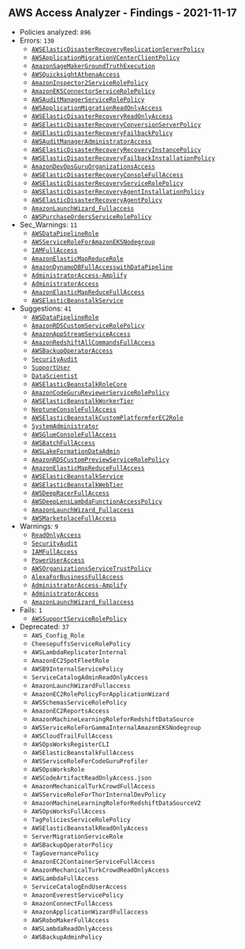 ## AWS Access Analyzer - Findings - 2021-11-17

- Policies analyzed: `896`
- Errors: `130`
  - [`AWSElasticDisasterRecoveryReplicationServerPolicy`](./AWSElasticDisasterRecoveryReplicationServerPolicy.json)
  - [`AWSApplicationMigrationVCenterClientPolicy`](./AWSApplicationMigrationVCenterClientPolicy.json)
  - [`AmazonSageMakerGroundTruthExecution`](./AmazonSageMakerGroundTruthExecution.json)
  - [`AWSQuicksightAthenaAccess`](./AWSQuicksightAthenaAccess.json)
  - [`AmazonInspector2ServiceRolePolicy`](./AmazonInspector2ServiceRolePolicy.json)
  - [`AmazonEKSConnectorServiceRolePolicy`](./AmazonEKSConnectorServiceRolePolicy.json)
  - [`AWSAuditManagerServiceRolePolicy`](./AWSAuditManagerServiceRolePolicy.json)
  - [`AWSApplicationMigrationReadOnlyAccess`](./AWSApplicationMigrationReadOnlyAccess.json)
  - [`AWSElasticDisasterRecoveryReadOnlyAccess`](./AWSElasticDisasterRecoveryReadOnlyAccess.json)
  - [`AWSElasticDisasterRecoveryConversionServerPolicy`](./AWSElasticDisasterRecoveryConversionServerPolicy.json)
  - [`AWSElasticDisasterRecoveryFailbackPolicy`](./AWSElasticDisasterRecoveryFailbackPolicy.json)
  - [`AWSAuditManagerAdministratorAccess`](./AWSAuditManagerAdministratorAccess.json)
  - [`AWSElasticDisasterRecoveryRecoveryInstancePolicy`](./AWSElasticDisasterRecoveryRecoveryInstancePolicy.json)
  - [`AWSElasticDisasterRecoveryFailbackInstallationPolicy`](./AWSElasticDisasterRecoveryFailbackInstallationPolicy.json)
  - [`AmazonDevOpsGuruOrganizationsAccess`](./AmazonDevOpsGuruOrganizationsAccess.json)
  - [`AWSElasticDisasterRecoveryConsoleFullAccess`](./AWSElasticDisasterRecoveryConsoleFullAccess.json)
  - [`AWSElasticDisasterRecoveryServiceRolePolicy`](./AWSElasticDisasterRecoveryServiceRolePolicy.json)
  - [`AWSElasticDisasterRecoveryAgentInstallationPolicy`](./AWSElasticDisasterRecoveryAgentInstallationPolicy.json)
  - [`AWSElasticDisasterRecoveryAgentPolicy`](./AWSElasticDisasterRecoveryAgentPolicy.json)
  - [`AmazonLaunchWizard_Fullaccess`](./AmazonLaunchWizard_Fullaccess.json)
  - [`AWSPurchaseOrdersServiceRolePolicy`](./AWSPurchaseOrdersServiceRolePolicy.json)
- Sec_Warnings: `11`
  - [`AWSDataPipelineRole`](./AWSDataPipelineRole.json)
  - [`AWSServiceRoleForAmazonEKSNodegroup`](./AWSServiceRoleForAmazonEKSNodegroup.json)
  - [`IAMFullAccess`](./IAMFullAccess.json)
  - [`AmazonElasticMapReduceRole`](./AmazonElasticMapReduceRole.json)
  - [`AmazonDynamoDBFullAccesswithDataPipeline`](./AmazonDynamoDBFullAccesswithDataPipeline.json)
  - [`AdministratorAccess-Amplify`](./AdministratorAccess-Amplify.json)
  - [`AdministratorAccess`](./AdministratorAccess.json)
  - [`AmazonElasticMapReduceFullAccess`](./AmazonElasticMapReduceFullAccess.json)
  - [`AWSElasticBeanstalkService`](./AWSElasticBeanstalkService.json)
- Suggestions: `41`
  - [`AWSDataPipelineRole`](./AWSDataPipelineRole.json)
  - [`AmazonRDSCustomServiceRolePolicy`](./AmazonRDSCustomServiceRolePolicy.json)
  - [`AmazonAppStreamServiceAccess`](./AmazonAppStreamServiceAccess.json)
  - [`AmazonRedshiftAllCommandsFullAccess`](./AmazonRedshiftAllCommandsFullAccess.json)
  - [`AWSBackupOperatorAccess`](./AWSBackupOperatorAccess.json)
  - [`SecurityAudit`](./SecurityAudit.json)
  - [`SupportUser`](./SupportUser.json)
  - [`DataScientist`](./DataScientist.json)
  - [`AWSElasticBeanstalkRoleCore`](./AWSElasticBeanstalkRoleCore.json)
  - [`AmazonCodeGuruReviewerServiceRolePolicy`](./AmazonCodeGuruReviewerServiceRolePolicy.json)
  - [`AWSElasticBeanstalkWorkerTier`](./AWSElasticBeanstalkWorkerTier.json)
  - [`NeptuneConsoleFullAccess`](./NeptuneConsoleFullAccess.json)
  - [`AWSElasticBeanstalkCustomPlatformforEC2Role`](./AWSElasticBeanstalkCustomPlatformforEC2Role.json)
  - [`SystemAdministrator`](./SystemAdministrator.json)
  - [`AWSGlueConsoleFullAccess`](./AWSGlueConsoleFullAccess.json)
  - [`AWSBatchFullAccess`](./AWSBatchFullAccess.json)
  - [`AWSLakeFormationDataAdmin`](./AWSLakeFormationDataAdmin.json)
  - [`AmazonRDSCustomPreviewServiceRolePolicy`](./AmazonRDSCustomPreviewServiceRolePolicy.json)
  - [`AmazonElasticMapReduceFullAccess`](./AmazonElasticMapReduceFullAccess.json)
  - [`AWSElasticBeanstalkService`](./AWSElasticBeanstalkService.json)
  - [`AWSElasticBeanstalkWebTier`](./AWSElasticBeanstalkWebTier.json)
  - [`AWSDeepRacerFullAccess`](./AWSDeepRacerFullAccess.json)
  - [`AWSDeepLensLambdaFunctionAccessPolicy`](./AWSDeepLensLambdaFunctionAccessPolicy.json)
  - [`AmazonLaunchWizard_Fullaccess`](./AmazonLaunchWizard_Fullaccess.json)
  - [`AWSMarketplaceFullAccess`](./AWSMarketplaceFullAccess.json)
- Warnings: `9`
  - [`ReadOnlyAccess`](./ReadOnlyAccess.json)
  - [`SecurityAudit`](./SecurityAudit.json)
  - [`IAMFullAccess`](./IAMFullAccess.json)
  - [`PowerUserAccess`](./PowerUserAccess.json)
  - [`AWSOrganizationsServiceTrustPolicy`](./AWSOrganizationsServiceTrustPolicy.json)
  - [`AlexaForBusinessFullAccess`](./AlexaForBusinessFullAccess.json)
  - [`AdministratorAccess-Amplify`](./AdministratorAccess-Amplify.json)
  - [`AdministratorAccess`](./AdministratorAccess.json)
  - [`AmazonLaunchWizard_Fullaccess`](./AmazonLaunchWizard_Fullaccess.json)
- Fails: `1`
  - [`AWSSupportServiceRolePolicy`](./AWSSupportServiceRolePolicy.json)
- Deprecated: `37`
  - `AWS_Config_Role`
  - `CheesepuffsServiceRolePolicy`
  - `AWSLambdaReplicatorInternal`
  - `AmazonEC2SpotFleetRole`
  - `AWSB9InternalServicePolicy`
  - `ServiceCatalogAdminReadOnlyAccess`
  - `AmazonLaunchWizardFullaccess`
  - `AmazonEC2RolePolicyForApplicationWizard`
  - `AWSSchemasServiceRolePolicy`
  - `AmazonEC2ReportsAccess`
  - `AmazonMachineLearningRoleforRedshiftDataSource`
  - `AWSServiceRoleForGammaInternalAmazonEKSNodegroup`
  - `AWSCloudTrailFullAccess`
  - `AWSOpsWorksRegisterCLI`
  - `AWSElasticBeanstalkFullAccess`
  - `AWSServiceRoleForCodeGuruProfiler`
  - `AWSOpsWorksRole`
  - `AWSCodeArtifactReadOnlyAccess.json`
  - `AmazonMechanicalTurkCrowdFullAccess`
  - `AWSServiceRoleForThorInternalDevPolicy`
  - `AmazonMachineLearningRoleforRedshiftDataSourceV2`
  - `AWSOpsWorksFullAccess`
  - `TagPoliciesServiceRolePolicy`
  - `AWSElasticBeanstalkReadOnlyAccess`
  - `ServerMigrationServiceRole`
  - `AWSBackupOperatorPolicy`
  - `TagGovernancePolicy`
  - `AmazonEC2ContainerServiceFullAccess`
  - `AmazonMechanicalTurkCrowdReadOnlyAccess`
  - `AWSLambdaFullAccess`
  - `ServiceCatalogEndUserAccess`
  - `AmazonEverestServicePolicy`
  - `AmazonConnectFullAccess`
  - `AmazonApplicationWizardFullaccess`
  - `AWSRoboMakerFullAccess`
  - `AWSLambdaReadOnlyAccess`
  - `AWSBackupAdminPolicy`
